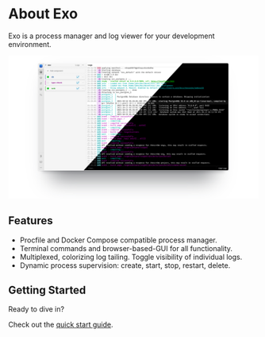 # About Exo

Exo is a process manager and log viewer for your development environment.

![](./img/screenshot.png)

## Features

* Procfile and Docker Compose compatible process manager.
* Terminal commands and browser-based-GUI for all functionality.
* Multiplexed, colorizing log tailing. Toggle visibility of individual logs.
* Dynamic process supervision: create, start, stop, restart, delete.

## Getting Started

Ready to dive in?

Check out the [quick start guide](./start/quick-start.md).
